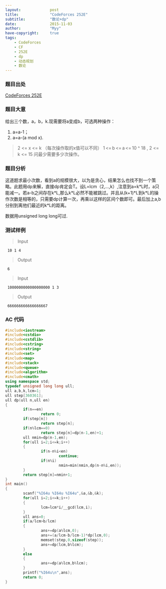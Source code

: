 ```yaml
---
layout:             post
title:              "CodeForces 252E"
subtitle:           "数论+dp"
date:               2015-11-03
author:             "Myy"
have-copyright:     true
tags:
    - CodeForces
    - CF
    - 252E
    - dp
    - 动态规划
    - 数论
---
```


### 题目出处

 [CodeForces 252E](http://codeforces.com/problemset/problem/252/E)
 
 
### 题目大意

给出三个数，a，b，k.现需要将a变成b，可选两种操作：
1. a=a-1；
2. a=a-(a mod x).
> 2 <= x <= k （每次操作取的x值可以不同）
> 1 <= b <= a <= 10 ^ 18 , 2 <= k <= 15
问最少需要多少次操作。

### 题目分析

 这道题求最小次数，看到a的规模很大，以为是贪心，结果怎么也找不到一个策略。此题用dp来解，直接dp肯定会T。设L=lcm（2,...,k）,注意到a=k\*L时，a只能减一。若a-b之间存在k\*L,那么k\*L必然不能被跳过。并且从(k+1)\*L到k\*L的操作次数是相等的，只需要dp计算一次，再乘以这样的区间个数即可。最后加上a,b分别到离他们最近的k\*L的距离。
 
 数据用unsigned long long可过.

### 测试样例

> Input

```
 10 1 4
```
> Output

```
 6
```

> Input

```
 1000000000000000000 1 3
```
> Output

```
 666666666666666667
```

### AC 代码
 
```cpp
#include<iostream>
#include<cstdio>
#include<cstdlib>
#include<cstring>
#include<string>
#include<set>
#include<map>
#include<stack>
#include<queue>
#include<algorithm>
#include<cmath>
using namespace std;
typedef unsigned long long ull;
ull a,b,k,lcm=1;
ull step[360361];
ull dp(ull n,ull en)
{
        if(n==en)
                return 0;
        if(step[n])
                return step[n];
        if(n%lcm==0)
                return step[n]=dp(n-1,en)+1;
        ull nmin=dp(n-1,en);
        for(ull i=2;i<=k;i++)
        {
                if(n-n%i<en)
                        continue;
                if(n%i)
                        nmin=min(nmin,dp(n-n%i,en));
        }
        return step[n]=nmin+1;
}
int main()
{
        scanf("%I64u %I64u %I64u",&a,&b,&k);
        for(ull i=2;i<=k;i++)
        {
                lcm=lcm*i/__gcd(lcm,i);
        }
        ull ans=0;
        if(a/lcm>b/lcm)
        {
                ans+=dp(a%lcm,0);
                ans+=(a/lcm-b/lcm-1)*dp(lcm,0);
                memset(step,0,sizeof(step));
                ans+=dp(lcm,b%lcm);
        }
        else
        {
                ans+=dp(a%lcm,b%lcm);
        }
        printf("%I64u\n",ans);
        return 0;
}

```
